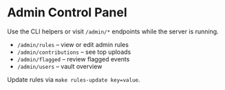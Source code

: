 # Admin Control Panel

Use the CLI helpers or visit `/admin/*` endpoints while the server is running.

- `/admin/rules` – view or edit admin rules
- `/admin/contributions` – see top uploads
- `/admin/flagged` – review flagged events
- `/admin/users` – vault overview

Update rules via `make rules-update key=value`.
